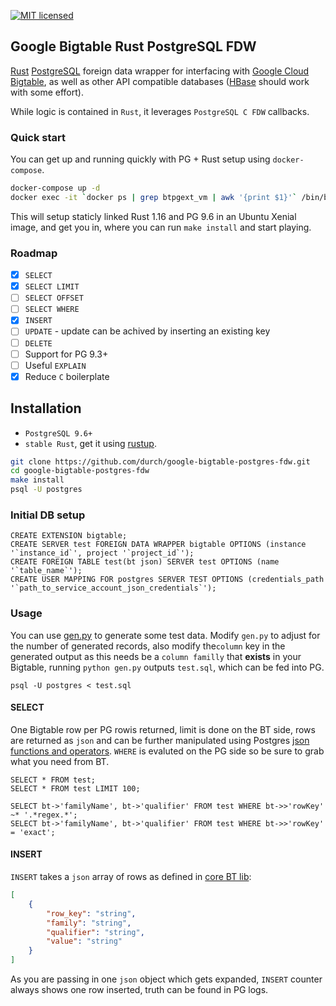 [![MIT licensed](https://img.shields.io/badge/license-MIT-blue.svg)](https://github.com/durch/rpg_base36/blob/master/LICENSE.md)

## Google Bigtable Rust PostgreSQL FDW

[Rust](https://www.rust-lang.org/en-US/) [PostgreSQL](https://www.postgresql.org/) foreign data wrapper for interfacing with [Google Cloud Bigtable](https://cloud.google.com/bigtable/), as well as other API compatible databases ([HBase](https://hbase.apache.org/) should work with some effort).

While logic is contained in `Rust`, it leverages `PostgreSQL C FDW` callbacks.

### Quick start

You can get up and running quickly with PG + Rust setup using `docker-compose`.

```bash
docker-compose up -d
docker exec -it `docker ps | grep btpgext_vm | awk '{print $1}'` /bin/bash
```

This will setup staticly linked Rust 1.16 and PG 9.6 in an Ubuntu Xenial image, and get you in, where you can run `make install` and start playing.

### Roadmap

- [x] `SELECT`
- [x] `SELECT LIMIT`
- [ ] `SELECT OFFSET`
- [ ] `SELECT WHERE`
- [x] `INSERT`
- [ ] `UPDATE` - update can be achived by inserting an existing key
- [ ] `DELETE`
- [ ] Support for PG 9.3+
- [ ] Useful `EXPLAIN`
- [x] Reduce `C` boilerplate

## Installation

+ `PostgreSQL 9.6+`
+ `stable Rust`, get it using [rustup](https://www.rustup.rs/).

```bash
git clone https://github.com/durch/google-bigtable-postgres-fdw.git
cd google-bigtable-postgres-fdw
make install
psql -U postgres
```

### Initial DB setup

```PLpgSQL
CREATE EXTENSION bigtable;
CREATE SERVER test FOREIGN DATA WRAPPER bigtable OPTIONS (instance '`instance_id`', project '`project_id`');
CREATE FOREIGN TABLE test(bt json) SERVER test OPTIONS (name '`table_name`');
CREATE USER MAPPING FOR postgres SERVER TEST OPTIONS (credentials_path '`path_to_service_account_json_credentials`');
```

### Usage

You can use [gen.py]( google-bigtable-postgres-fdw/gen.py ) to generate some test data. Modify `gen.py` to adjust for the number of generated records, also modify the`column` key in the generated output as this needs be a `column familly` that **exists** in your Bigtable, running `python gen.py` outputs `test.sql`, which can be fed into PG.

```
psql -U postgres < test.sql
```

#### SELECT

One Bigtable row per PG rowis returned, limit is done on the BT side, rows are returned as `json` and can be further manipulated using Postgres [json functions and operators](`https://www.postgresql.org/docs/9.6/static/functions-json.html`). `WHERE` is evaluted on the PG side so be sure to grab what you need from BT.

```PLpgSQL
SELECT * FROM test;
SELECT * FROM test LIMIT 100;

SELECT bt->'familyName', bt->'qualifier' FROM test WHERE bt->>'rowKey' ~* '.*regex.*';
SELECT bt->'familyName', bt->'qualifier' FROM test WHERE bt->>'rowKey' = 'exact';
```

#### INSERT

`INSERT` takes a `json` array of rows as defined in [core BT lib]("https://github.com/durch/rust-bigtable/blob/master/src/wraps.rs#L21"):

```json
[
    {
        "row_key": "string",
        "family": "string",
        "qualifier": "string",
        "value": "string"
    }
]
```

As you are passing in one `json` object which gets expanded, `INSERT` counter always shows one row inserted, truth can be found in PG logs.